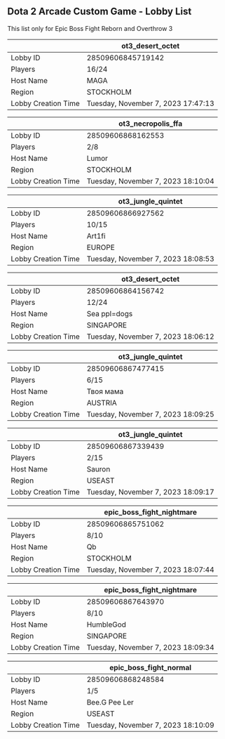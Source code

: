 ## Dota 2 Arcade Custom Game - Lobby List

This list only for Epic Boss Fight Reborn and Overthrow 3

|  | ot3_desert_octet |
| ------ | ------ |
| Lobby ID | 28509606845719142 |
| Players | 16/24 |
| Host Name | MAGA |
| Region | STOCKHOLM |
| Lobby Creation Time | Tuesday, November 7, 2023 17:47:13 |


|  | ot3_necropolis_ffa |
| ------ | ------ |
| Lobby ID | 28509606868162553 |
| Players | 2/8 |
| Host Name | Lumor |
| Region | STOCKHOLM |
| Lobby Creation Time | Tuesday, November 7, 2023 18:10:04 |


|  | ot3_jungle_quintet |
| ------ | ------ |
| Lobby ID | 28509606866927562 |
| Players | 10/15 |
| Host Name | Art1fi |
| Region | EUROPE |
| Lobby Creation Time | Tuesday, November 7, 2023 18:08:53 |


|  | ot3_desert_octet |
| ------ | ------ |
| Lobby ID | 28509606864156742 |
| Players | 12/24 |
| Host Name | Sea ppl=dogs |
| Region | SINGAPORE |
| Lobby Creation Time | Tuesday, November 7, 2023 18:06:12 |


|  | ot3_jungle_quintet |
| ------ | ------ |
| Lobby ID | 28509606867477415 |
| Players | 6/15 |
| Host Name | Твоя мама |
| Region | AUSTRIA |
| Lobby Creation Time | Tuesday, November 7, 2023 18:09:25 |


|  | ot3_jungle_quintet |
| ------ | ------ |
| Lobby ID | 28509606867339439 |
| Players | 2/15 |
| Host Name | Sauron |
| Region | USEAST |
| Lobby Creation Time | Tuesday, November 7, 2023 18:09:17 |


|  | epic_boss_fight_nightmare |
| ------ | ------ |
| Lobby ID | 28509606865751062 |
| Players | 8/10 |
| Host Name | Qb |
| Region | STOCKHOLM |
| Lobby Creation Time | Tuesday, November 7, 2023 18:07:44 |


|  | epic_boss_fight_nightmare |
| ------ | ------ |
| Lobby ID | 28509606867643970 |
| Players | 8/10 |
| Host Name | HumbleGod |
| Region | SINGAPORE |
| Lobby Creation Time | Tuesday, November 7, 2023 18:09:34 |


|  | epic_boss_fight_normal |
| ------ | ------ |
| Lobby ID | 28509606868248584 |
| Players | 1/5 |
| Host Name | Bee.G Pee Ler |
| Region | USEAST |
| Lobby Creation Time | Tuesday, November 7, 2023 18:10:09 |


